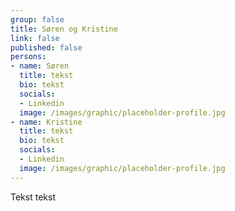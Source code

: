 ```yaml
---
group: false
title: Søren og Kristine
link: false
published: false
persons:
- name: Søren
  title: tekst
  bio: tekst
  socials:
  - Linkedin
  image: /images/graphic/placeholder-profile.jpg
- name: Kristine
  title: tekst
  bio: tekst
  socials:
  - Linkedin
  image: /images/graphic/placeholder-profile.jpg
---
```

Tekst tekst